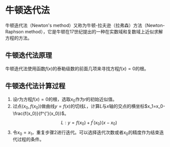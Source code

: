 # 牛顿迭代法
牛顿迭代法（Newton's method）又称为牛顿-拉夫逊（拉弗森）方法（Newton-Raphson method），它是牛顿在17世纪提出的一种在实数域和复数域上近似求解方程的方法。
## 牛顿迭代法原理
牛顿迭代法使用函数$f(x)$的泰勒级数的前面几项来寻找方程$f(x)=0$的根。
## 牛顿迭代法计算过程
1. 设$r$为方程$f(x)=0$的根，选取$x_0$作为$r$的初始近似值。
2. 过点$(x_0,f(x_0))$做曲线$y=f(x)$的切线$L$，计算$L$与$x$轴的交点的横坐标$x_1=x_0-\frac{f(x_0)}{f^{'}(x_0)}$。
$$L:y=f(x_0)+f^{'}(x_0)(x-x_0)$$
3. 令$x_0=x_1$，重复步骤2进行迭代。可以选择迭代次数或者$x_0$的精度作为结束迭代过程的条件。
<!--stackedit_data:
eyJoaXN0b3J5IjpbMTQ2ODYxMjU1MV19
-->